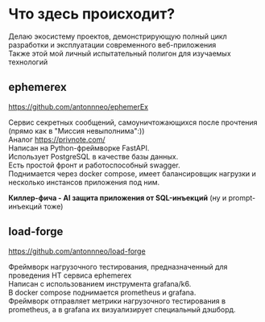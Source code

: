 # Что здесь происходит?  
Делаю экосистему проектов, демонстрирующую полный цикл разработки и эксплуатации современного веб-приложения  
Также этой мой личный испытательный полигон для изучаемых технологий    
  
## ephemerex  
https://github.com/antonnneo/ephemerEx  
  
Сервис секретных сообщений, самоуничтожающихся после прочтения (прямо как в "Миссия невыполнима":))  
Аналог https://privnote.com/  
Написан на Python-фреймворке FastAPI.  
Использует PostgreSQL в качестве базы данных.  
Есть простой фронт и работоспособный swagger.  
Поднимается через docker compose, имеет балансировщик нагрузки и несколько инстансов приложения под ним.  
  
**Киллер-фича - AI защита приложения от SQL-инъекций** (ну и prompt-инъекций тоже)
  
  
## load-forge  
https://github.com/antonnneo/load-forge  
  
Фреймворк нагрузочного тестирования, предназначенный для проведения НТ сервиса ephemerex  
Написан с использованием инструмента grafana/k6.  
В docker compose поднимается prometheus и grafana.  
Фреймворк отправляет метрики нагрузочного тестирования в prometheus, а в grafana их визуализирует специальный дэшборд.  
